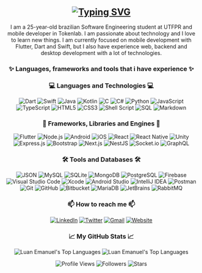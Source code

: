 <h1 align="center" style="text-align: center; font-size: x-large">
<a href="https://git.io/typing-svg"><img src="https://readme-typing-svg.demolab.com?font=Fira+Code&weight=900&size=28&duration=3000&pause=1000&color=199EFF&center=true&vCenter=true&random=false&width=435&lines=Hi+there+%F0%9F%91%8B;Welcome+to+my+profile!;My+name+is+Luan!" alt="Typing SVG" /></a>
</h1>

<p align="center" style="text-align: center">
I am a 25-year-old brazilian Software Engineering student at UTFPR and mobile developer in Tokenlab. I am passionate about technology and I love to learn new things.
I am currently focused on mobile development with Flutter, Dart and Swift, but I also have experience web, backend and desktop development with a lot of technologies.
</p>

<h3 align="center" style="text-align: center">✨ Languages, frameworks and tools that i have experience ✨</h3>

<h3 align="center" style="text-align: center">💻 Languages and Technologies 💻</h3>

<p align="center" style="text-align: center">
<img src="https://img.shields.io/badge/Dart-0175C2?style=for-the-badge&logo=dart&logoColor=white" alt="Dart" />
<img src="https://img.shields.io/badge/Swift-FA7343?style=for-the-badge&logo=swift&logoColor=white" alt="Swift" />
<img src="https://img.shields.io/badge/Java-ED8B00?style=for-the-badge&logo=java&logoColor=white" alt="Java" />
<img src="https://img.shields.io/badge/Kotlin-0095D5?style=for-the-badge&logo=kotlin&logoColor=white" alt="Kotlin" />
<img src="https://img.shields.io/badge/C-00599C?style=for-the-badge&logo=c&logoColor=white" alt="C" />
<img src="https://img.shields.io/badge/C%23-239120?style=for-the-badge&logo=c-sharp&logoColor=white" alt="C#" />
<img src="https://img.shields.io/badge/Python-3776AB?style=for-the-badge&logo=python&logoColor=white" alt="Python" />
<img src="https://img.shields.io/badge/JavaScript-F7DF1E?style=for-the-badge&logo=javascript&logoColor=black" alt="JavaScript" />
<img src="https://img.shields.io/badge/TypeScript-007ACC?style=for-the-badge&logo=typescript&logoColor=white" alt="TypeScript" />
<img src="https://img.shields.io/badge/HTML5-E34F26?style=for-the-badge&logo=html5&logoColor=white" alt="HTML5" />
<img src="https://img.shields.io/badge/CSS3-1572B6?style=for-the-badge&logo=css3&logoColor=white" alt="CSS3" />
<img src="https://img.shields.io/badge/Shell_Script-121011?style=for-the-badge&logo=gnu-bash&logoColor=white" alt="Shell Script" />
<img src="https://img.shields.io/badge/SQL-4479A1?style=for-the-badge&logo=sql&logoColor=white" alt="SQL" />
<img src="https://img.shields.io/badge/Markdown-000000?style=for-the-badge&logo=markdown&logoColor=white" alt="Markdown" />
</p>

<h3 align="center" style="text-align: center">🚀 Frameworks, Libraries and Engines 🚀</h3>

<p align="center" style="text-align: center">
<img src="https://img.shields.io/badge/Flutter-02569B?style=for-the-badge&logo=flutter&logoColor=white" alt="Flutter" />
<img src="https://img.shields.io/badge/Node.js-339933?style=for-the-badge&logo=node.js&logoColor=white" alt="Node.js" />
<img src="https://img.shields.io/badge/Android-3DDC84?style=for-the-badge&logo=android&logoColor=white" alt="Android" />
<img src="https://img.shields.io/badge/iOS-000000?style=for-the-badge&logo=ios&logoColor=white" alt="iOS" />
<img src="https://img.shields.io/badge/React-20232A?style=for-the-badge&logo=react&logoColor=white" alt="React" />
<img src="https://img.shields.io/badge/React_Native-20232A?style=for-the-badge&logo=react&logoColor=white" alt="React Native" />
<img src="https://img.shields.io/badge/Unity-000000?style=for-the-badge&logo=unity&logoColor=white" alt="Unity" />
<img src="https://img.shields.io/badge/Express.js-000000?style=for-the-badge&logo=express&logoColor=white" alt="Express.js" />
<img src="https://img.shields.io/badge/Bootstrap-563D7C?style=for-the-badge&logo=bootstrap&logoColor=white" alt="Bootstrap" />
<img src="https://img.shields.io/badge/Next.js-000000?style=for-the-badge&logo=next.js&logoColor=white" alt="Next.js" />
<img src="https://img.shields.io/badge/-NestJs-ea2845?style=for-the-badge&logo=nestjs&logoColor=white" alt="NestJS" />
<img src="https://img.shields.io/badge/Socket.io-010101?style=for-the-badge&logo=socket.io&logoColor=white" alt="Socket.io" />
<img src="https://img.shields.io/badge/GraphQL-E10098?style=for-the-badge&logo=graphql&logoColor=white" alt="GraphQL" />
</p>

<h3 align="center" style="text-align: center">🛠️ Tools and Databases 🛠️</h3>

<p align="center" style="text-align: center">
<img src="https://img.shields.io/badge/json-5E5C5C?style=for-the-badge&logo=json&logoColor=white" alt="JSON" />
<img src="https://img.shields.io/badge/MySQL-4479A1?style=for-the-badge&logo=mysql&logoColor=white" alt="MySQL" />
<img src="https://img.shields.io/badge/SQLite-003B57?style=for-the-badge&logo=sqlite&logoColor=white" alt="SQLite" />
<img src="https://img.shields.io/badge/MongoDB-47A248?style=for-the-badge&logo=mongodb&logoColor=white" alt="MongoDB" />
<img src="https://img.shields.io/badge/PostgreSQL-336791?style=for-the-badge&logo=postgresql&logoColor=white" alt="PostgreSQL" />
<img src="https://img.shields.io/badge/Firebase-FFCA28?style=for-the-badge&logo=firebase&logoColor=white" alt="Firebase" />
<img src="https://img.shields.io/badge/Visual_Studio_Code-007ACC?style=for-the-badge&logo=visual-studio-code&logoColor=white" alt="Visual Studio Code" />
<img src="https://img.shields.io/badge/Xcode-147EFB?style=for-the-badge&logo=xcode&logoColor=white" alt="Xcode" />
<img src="https://img.shields.io/badge/Android_Studio-3DDC84?style=for-the-badge&logo=android-studio&logoColor=white" alt="Android Studio" />
<img src="https://img.shields.io/badge/IntelliJ_IDEA-000000?style=for-the-badge&logo=intellij-idea&logoColor=white" alt="IntelliJ IDEA" />
<img src="https://img.shields.io/badge/Postman-FF6C37?style=for-the-badge&logo=postman&logoColor=white" alt="Postman" />
<img src="https://img.shields.io/badge/Git-F05032?style=for-the-badge&logo=git&logoColor=white" alt="Git" />
<img src="https://img.shields.io/badge/GitHub-181717?style=for-the-badge&logo=github&logoColor=white" alt="GitHub" />
<img src="https://img.shields.io/badge/Bitbucket-0052CC?style=for-the-badge&logo=bitbucket&logoColor=white" alt="Bitbucket" />
<img src="https://img.shields.io/badge/MariaDB-003545?style=for-the-badge&logo=mariadb&logoColor=white" alt="MariaDB" />
<img src="https://img.shields.io/badge/JetBrains-000000?style=for-the-badge&logo=jetbrains&logoColor=white" alt="JetBrains" />
<img src="https://img.shields.io/badge/-rabbitmq-%23FF6600?style=for-the-badge&logo=rabbitmq&logoColor=white" alt="RabbitMQ" />
</p>

<h3 align="center" style="text-align: center">📫 How to reach me 📫</h3>

<p align="center" style="text-align: center">
<a href="https://www.linkedin.com/in/luan-emanuel-14ab19215/" target="_blank"><img src="https://img.shields.io/badge/LinkedIn-0077B5?style=for-the-badge&logo=linkedin&logoColor=white" alt="LinkedIn" /></a>
<a href="https://twitter.com/themikedark" target="_blank"><img src="https://img.shields.io/badge/Twitter-1DA1F2?style=for-the-badge&logo=twitter&logoColor=white" alt="Twitter" /></a>
<a href="mailto:contato@luanemanuel.com.br" target="_blank"><img src="https://img.shields.io/badge/Gmail-D14836?style=for-the-badge&logo=gmail&logoColor=white" alt="Gmail" /></a>
<a href="https://luanemanuel.com.br/" target="_blank"><img src="https://img.shields.io/badge/Website-4285F4?style=for-the-badge&logo=google-chrome&logoColor=white" alt="Website" /></a>
</p>

<h3 align="center" style="text-align: center">📈 My GitHub Stats 📈</h3>

<p align="center" style="text-align: center">
<img src="https://github-profile-summary-cards.vercel.app/api/cards/profile-details?username=luanemanuel&theme=nord_dark" alt="Luan Emanuel's Top Languages" />
<img src="https://github-profile-summary-cards.vercel.app/api/cards/repos-per-language?username=luanemanuel&theme=nord_dark" alt="Luan Emanuel's Top Languages" />
</p>

<p align="center" style="text-align: center">
<img src="https://komarev.com/ghpvc/?username=luanemanuel&color=blueviolet" alt="Profile Views" />
<img src="https://img.shields.io/github/followers/luanemanuel?label=Followers&style=social" alt="Followers" />
<img src="https://img.shields.io/github/stars/luanemanuel?style=social" alt="Stars" />
</p>

